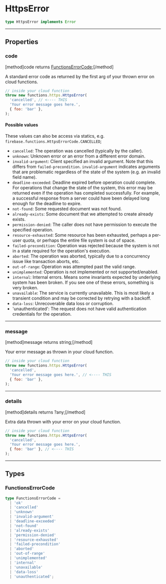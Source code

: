 # HttpsError

```ts
type HttpsError implements Error
```

----

## Properties

### code
[method]code returns [FunctionsErrorCode](#Types);[/method]

A standard error code as returned by the first arg of your thrown error on cloud functions.

```js
// inside your cloud function
throw new functions.https.HttpsError(
  'cancelled', // <---- THIS
  'Your error message goes here.',
  { foo: 'bar' },
);
```

#### Possible values

These values can also be access via statics, e.g. `firebase.functions.HttpsErrorCode.CANCELLED`;

- `cancelled`: The operation was cancelled (typically by the caller).
- `unknown`: Unknown error or an error from a different error domain.
- `invalid-argument`: Client specified an invalid argument. Note that this
  differs from `failed-precondition`. `invalid-argument` indicates
  arguments that are problematic regardless of the state of the system
  (e.g. an invalid field name).
- `deadline-exceeded`: Deadline expired before operation could complete.
  For operations that change the state of the system, this error may be
  returned even if the operation has completed successfully. For example,
  a successful response from a server could have been delayed long enough
  for the deadline to expire.
- `not-found`: Some requested document was not found.
- `already-exists`: Some document that we attempted to create already
  exists.
- `permission-denied`: The caller does not have permission to execute the
  specified operation.
- `resource-exhausted`: Some resource has been exhausted, perhaps a
  per-user quota, or perhaps the entire file system is out of space.
- `failed-precondition`: Operation was rejected because the system is not
  in a state required for the operation's execution.
- `aborted`: The operation was aborted, typically due to a concurrency
  issue like transaction aborts, etc.
- `out-of-range`: Operation was attempted past the valid range.
- `unimplemented`: Operation is not implemented or not supported/enabled.
- `internal`: Internal errors. Means some invariants expected by
  underlying system has been broken. If you see one of these errors,
  something is very broken.
- `unavailable`: The service is currently unavailable. This is most likely
  a transient condition and may be corrected by retrying with a backoff.
- `data-loss`: Unrecoverable data loss or corruption.
- 'unauthenticated': The request does not have valid authentication
  credentials for the operation.

----

### message
[method]message returns string;[/method]

Your error message as thrown in your cloud function.

```js
// inside your cloud function
throw new functions.https.HttpsError(
  'cancelled',
  'Your error message goes here.', // <---- THIS
  { foo: 'bar' },
);
```

----

### details
[method]details returns ?any;[/method]

Extra data thrown with your error on your cloud function.

```js
// inside your cloud function
throw new functions.https.HttpsError(
  'cancelled',
  'Your error message goes here.',
  { foo: 'bar' }, // <---- THIS
);
```

----

## Types

### FunctionsErrorCode

```ts
type FunctionsErrorCode =
  | 'ok'
  | 'cancelled'
  | 'unknown'
  | 'invalid-argument'
  | 'deadline-exceeded'
  | 'not-found'
  | 'already-exists'
  | 'permission-denied'
  | 'resource-exhausted'
  | 'failed-precondition'
  | 'aborted'
  | 'out-of-range'
  | 'unimplemented'
  | 'internal'
  | 'unavailable'
  | 'data-loss'
  | 'unauthenticated';
```